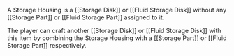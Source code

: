 A Storage Housing is a [[Storage Disk]] or [[Fluid Storage Disk]] without any [[Storage Part]] or [[Fluid Storage Part]] assigned to it.

The player can craft another [[Storage Disk]] or [[Fluid Storage Disk]] with this item by combining the Storage Housing with a [[Storage Part]] or [[Fluid Storage Part]] respectively.